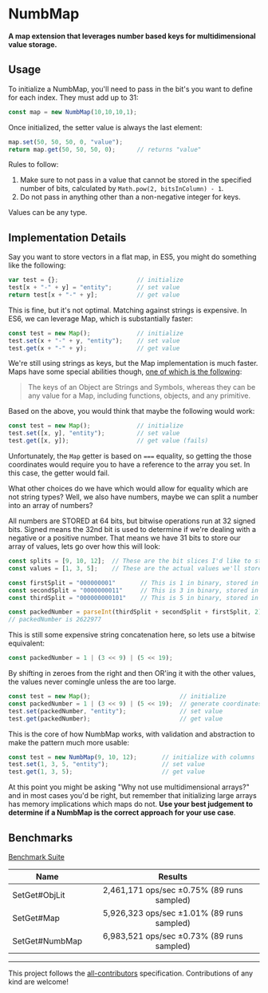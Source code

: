 # NumbMap
**A map extension that leverages number based keys for multidimensional value storage.**

## Usage
To initialize a NumbMap, you'll need to pass in the bit's you want to define
for each index. They must add up to 31:
```js
const map = new NumbMap(10,10,10,1);
```

Once initialized, the setter value is always the last element:
```js
map.set(50, 50, 50, 0, "value");
return map.get(50, 50, 50, 0);      // returns "value"
```

Rules to follow:
1. Make sure to not pass in a value that cannot be stored in the specified
number of bits, calculated by `Math.pow(2, bitsInColumn) - 1`.
2. Do not pass in anything other than a non-negative integer for keys.

Values can be any type.

## Implementation Details
Say you want to store vectors in a flat map, in ES5, you might do something
like the following:

```js
var test = {};                      // initialize
test[x + "-" + y] = "entity";       // set value
return test[x + "-" + y];           // get value
```

This is fine, but it's not optimal. Matching against strings is expensive.
In ES6, we can leverage Map, which is substantially faster:

```js
const test = new Map();             // initialize
test.set(x + "-" + y, "entity");    // set value
test.get(x + "-" + y);              // get value
```

We're still using strings as keys, but the Map implementation is much faster.
Maps have some special abilities though, [one of which is the following](https://developer.mozilla.org/en-US/docs/Web/JavaScript/Reference/Global_Objects/Map):

> The keys of an Object are Strings and Symbols, whereas they can be any value for a Map, including 
functions, objects, and any primitive.

Based on the above, you would think that maybe the following would work:

```js
const test = new Map();             // initialize
test.set([x, y], "entity");         // set value
test.get([x, y]);                   // get value (fails)
```

Unfortunately, the `Map` getter is based on `===` equality, so getting the those coordinates would 
require you to have a reference to the array you set. In this case, the getter would fail.

What other choices do we have which would allow for equality which are not string types?
Well, we also have numbers, maybe we can split a number into an array of numbers?

All numbers are STORED at 64 bits, but bitwise operations run at 32 signed bits. Signed means the 
32nd bit is used to determine if we're dealing with a negative or a positive number. That means we
have 31 bits to store our array of values, lets go over how this will look:

```js
const splits = [9, 10, 12];  // These are the bit slices I'd like to store the values in
const values = [1, 3, 5];    // These are the actual values we'll store

const firstSplit = "000000001"       // This is 1 in binary, stored in 9 bits;
const secondSplit = "0000000011"     // This is 3 in binary, stored in 10 bits;
const thirdSplit = "000000000101"    // This is 5 in binary, stored in 12 bits;

const packedNumber = parseInt(thirdSplit + secondSplit + firstSplit, 2);
// packedNumber is 2622977
```

This is still some expensive string concatenation here, so lets use a bitwise equivalent:

```js
const packedNumber = 1 | (3 << 9) | (5 << 19);
```

By shifting in zeroes from the right and then OR'ing it with the other values, the values never
comingle unless the are too large.

```js
const test = new Map();                         // initialize
const packedNumber = 1 | (3 << 9) | (5 << 19);  // generate coordinates
test.set(packedNumber, "entity");               // set value
test.get(packedNumber);                         // get value
```

This is the core of how NumbMap works, with validation and abstraction to make the pattern
much more usable:

```js
const test = new NumbMap(9, 10, 12);       // initialize with columns
test.set(1, 3, 5, "entity");               // set value
test.get(1, 3, 5);                         // get value
```

At this point you might be asking "Why not use multidimensional arrays?" and in most cases you'd 
be right, but remember that initializing large arrays has memory implications which maps do
not. **Use your best judgement to determine if a NumbMap is the correct approach for your use case**.

## Benchmarks

[Benchmark Suite](./benchmark.js)

| Name        | Results           |
| ------------- |:-------------:|
| SetGet#ObjLit | 2,461,171 ops/sec ±0.75% (89 runs sampled) |
| SetGet#Map | 5,926,323 ops/sec ±1.01% (89 runs sampled) |
| SetGet#NumbMap | 6,983,521 ops/sec ±0.73% (89 runs sampled) |

---

This project follows the [all-contributors](https://github.com/kentcdodds/all-contributors) specification. Contributions of any kind are welcome!
